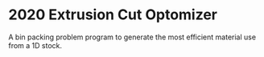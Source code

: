 # 2020 Extrusion Cut Optomizer
 A bin packing problem program to generate the most efficient material use from a 1D stock.
